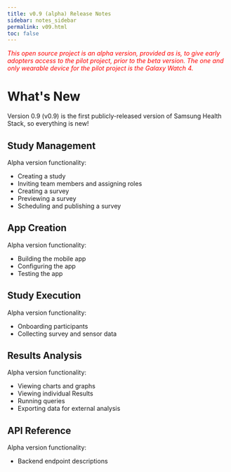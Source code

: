 ```yaml
---
title: v0.9 (alpha) Release Notes
sidebar: notes_sidebar
permalink: v09.html
toc: false
---
```


<span style="color:red">*This open source project is an alpha version, provided as is, to give early adopters access to the pilot project, prior to the beta version. The one and only wearable device for the pilot project is the Galaxy Watch 4.*</span>

# What's New

Version 0.9 (v0.9) is the first publicly-released version of Samsung Health Stack, so everything is new!

## Study Management

Alpha version functionality:

- Creating a study
- Inviting team members and assigning roles
- Creating a survey
- Previewing a survey
- Scheduling and publishing a survey

## App Creation

Alpha version functionality:

- Building the mobile app
- Configuring the app
- Testing the app

## Study Execution

Alpha version functionality:

- Onboarding participants
- Collecting survey and sensor data

## Results Analysis

Alpha version functionality:

- Viewing charts and graphs
- Viewing individual Results
- Running queries
- Exporting data for external analysis

## API Reference

Alpha version functionality:

- Backend endpoint descriptions

